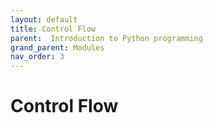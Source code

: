 ```yaml
---
layout: default
title: Control Flow
parent:  Introduction to Python programming
grand_parent: Modules
nav_order: 3
---
```


# Control Flow
